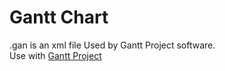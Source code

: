 <h1>Gantt Chart</h1>
<p>
	.gan is an xml file Used by Gantt Project software.
	<br>Use with <a href="http://www.ganttproject.biz/">Gantt Project</a>
</p>
